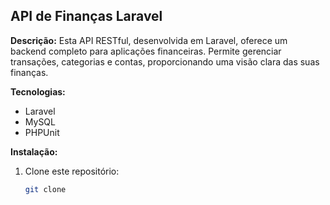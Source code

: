 ## API de Finanças Laravel

**Descrição:**
Esta API RESTful, desenvolvida em Laravel, oferece um backend completo para aplicações financeiras. Permite gerenciar transações, categorias e contas, proporcionando uma visão clara das suas finanças.

**Tecnologias:**
* Laravel
* MySQL
* PHPUnit

**Instalação:**
1. Clone este repositório:
   ```bash
   git clone 
